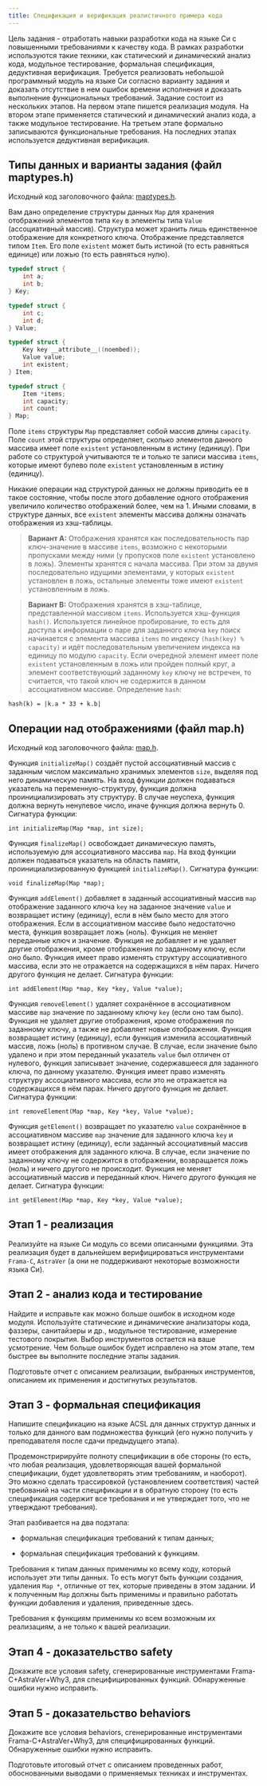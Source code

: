 ```yaml
---
title: Спецификация и верификация реалистичного примера кода
---
```


Цель задания - отработать навыки разработки кода на языке Си с повышенными требованиями к качеству кода. В рамках разработки используются такие техники, как статический и динамический анализ кода, модульное тестирование, формальная спецификация, дедуктивная верификация. Требуется реализовать небольшой программный модуль на языке Си согласно варианту задания и доказать отсутствие в нем ошибок времени исполнения и доказать выполнение функциональных требований. Задание состоит из нескольких этапов. На первом этапе пишется реализация модуля. На втором этапе применяется статический и динамический анализ кода, а также модульное тестирование. На третьем этапе формально записываются функциональные требования. На последних этапах используется дедуктивная верификация.

## Типы данных и варианты задания (файл maptypes.h)

Исходный код заголовочного файла: [maptypes.h](maptypes.h).

Вам дано определение структуры данных `Map` для хранения отображений
элементов типа `Key` в элементы типа `Value` (ассоциативный массив).
Структура может хранить лишь единственное отображение для конкретного
ключа. Отображение представляется типом `Item`. Его поле `existent` может
быть истиной (то есть равняться единице) или ложью (то есть равняться нулю).

```c
typedef struct {
    int a;
    int b;
} Key;

typedef struct {
    int c;
    int d;
} Value;

typedef struct {
    Key key __attribute__((noembed));
    Value value;
    int existent;
} Item;

typedef struct {
    Item *items;
    int capacity;
    int count;
} Map;
```

Поле `items` структуры `Map` представляет собой массив длины `capacity`. Поле
`count` этой структуры определяет, сколько элементов данного массива
имеет поле `existent` установленным в истину (единицу). При работе со
структурой учитываются те и только те записи массива `items`,
которые имеют булево поле `existent` установленным в истину (единицу).

Никакие операции над структурой данных не должны приводить ее в такое
состояние, чтобы после этого добавление одного отображения увеличило
количество отображений более, чем на 1. Иными словами, в структуре данных,
все `existent` элементы массива должны означать отображения из хэш-таблицы. 

> **Вариант А:** Отображения хранятся как последовательность пар
> ключ-значение в массиве `items`, возможно с некоторыми пропусками между ними
> (у пропусков поле `existent` установлено в ложь). Элементы хранятся с начала массива. При
> этом за двумя последовательно идущими элементами, у
> которых `existent` установлен в ложь, остальные элементы тоже имеют
> `existent` установленным в ложь.

> **Вариант B:** Отображения хранятся в хэш-таблице, представленной
> массивом `items`. Используется хэш-функция `hash()`. Используется линейное
> пробирование, то есть для доступа к информации о паре для заданного
> ключа `key` поиск начинается c элемента массива `items` по индексу
> `(hash(key) % capacity)` и идёт последовательным увеличением индекса на
> единицу по модулю `capacity`. Если очередной элемент имеет поле
> `existent` установленным в ложь или пройден полный круг, а элемент
> соответствующий заданному `key` ключу не встречен, то считается, что
> такой ключ не содержится в данном ассоциативном массиве.
> Определение `hash`:

    hash(k) = |k.a * 33 + k.b|

## Операции над отображениями (файл map.h)

Исходный код заголовочного файла: [map.h](map.h).

Функция `initializeMap()` создаёт пустой ассоциативный массив с
заданным числом максимально хранимых элементов `size`, выделяя под него
динамическую память. На вход функции должен подаваться указатель на
переменную-структуру, функция должна проинициализировать эту структуру.
В случае неуспеха, функция должна вернуть ненулевое число, иначе
функция должна вернуть 0.
Сигнатура функции:

    int initializeMap(Map *map, int size);

Функция `finalizeMap()` освобождает динамическую память, используемую для ассоциативного массива `map`. На вход функции должен подаваться указатель на 
область памяти, проинициализированную функцией `initializeMap()`.
Сигнатура функции:

    void finalizeMap(Map *map);

Функция `addElement()` добавляет в заданный ассоциативный массив `map`
отображение заданного ключа `key` на заданное значение `value` и возвращает истину
(единицу), если в нём было место для этого отображения. Если в ассоциативном массиве
было недостаточно места, функция возвращает ложь (ноль). Функция не меняет
переданные ключ и значение. Функция не добавляет и не удаляет
другие отображения, кроме отображения по заданному ключу, если оно было.
Функция имеет право изменять структуру ассоциативного
массива, если это не отражается на содержащихся в нём парах. Ничего
другого функция не делает.
Сигнатура функции:

    int addElement(Map *map, Key *key, Value *value);

Функция `removeElement()` удаляет сохранённое в ассоциативном массиве `map`
значение по заданному ключу `key` (если оно там было). Функция не удаляет
другие отображения, кроме отображения по заданному ключу, а также не
добавляет новые отображения. Функция возвращает истину (единицу), если
функция изменила ассоциативный массив, ложь (ноль) в противном случае.
В случае, если значение было удалено и при этом переданный указатель
`value` был отличен от нулевого, функция записывает значение,
содержавшееся для заданного ключа, по данному указателю. Функция имеет
право изменять структуру ассоциативного массива, если это не
отражается на содержащихся в нём парах. Ничего другого функция не
делает.
Сигнатура функции:

    int removeElement(Map *map, Key *key, Value *value);

Функция `getElement()` возвращает по указателю `value` сохранённое в ассоциативном массиве `map`
значение для заданного ключа `key` и возвращает истину (единицу), если
заданный ассоциативный массив имеет отображения для заданного ключа. В
случае, если значение по заданному ключу не содержится в отображении, возвращается
ложь (ноль) и ничего другого не происходит. Функция не меняет ассоциативный массив и
переданный ключ. Ничего другого функция не делает.
Сигнатура функции:

    int getElement(Map *map, Key *key, Value *value);


## Этап 1 - реализация

Реализуйте на языке Си модуль со всеми описанными функциями.
Эта реализация будет в дальнейшем верифицироваться инструментами
`Frama-C`, `AstraVer` (а они не поддерживают некоторые возможности языка Си).

## Этап 2 - анализ кода и тестирование

Найдите и исправьте как можно больше ошибок в исходном коде модуля.
Используйте статические и динамические анализаторы кода, фаззеры,
санитайзеры и др., модульное тестирование, измерение тестового покрытия.
Выбор инструментов остается на ваше усмотрение.
Чем больше ошибок будет исправлено на этом этапе, тем быстрее вы выполните последние этапы задания.

Подготовьте отчет с описанием реализации, выбранных инструментов,
описанием их применения и достигнутых результатов.

## Этап 3 - формальная спецификация

Напишите спецификацию на языке ACSL для данных структур данных
и только для данного вам подмножества функций
(его нужно получить у преподавателя после сдачи предыдущего этапа).

Продемонстририруйте полноту спецификации в
обе стороны (то есть, что любая реализация, удовлетворяющая вашей
формальной спецификации, будет удовлетворять этим требованиям, и наоборот).
Это можно сделать трассировкой (установлением соответствия) частей
требований на части спецификации и в обратную сторону (то есть спецификация
содержит все требования и не утверждает того, что не утверждают требования).

Этап разбивается на два подэтапа:

- формальная спецификация требований к типам данных;

- формальная спецификация требований к функциям.

Требования к типам данных применимы ко всему коду, который использует эти
типы данных. То есть могут быть функции создания, удаления `Map *`, отличные от тех, которые приведены в этом задании. И к полученным `Map` должны быть применимы и правильно работать функции добавления и удаления, приведенные здесь.

Требования к функциям применимы ко всем возможным их реализациям, а не
только к вашей реализации.

## Этап 4 - доказательство safety

Докажите все условия safety, сгенерированные инструментами
Frama-C+AstraVer+Why3, для специфицированных функций. Обнаруженные ошибки
нужно исправить.

## Этап 5 - доказательство behaviors

Докажите все условия behaviors, сгенерированные инструментами
Frama-C+AstraVer+Why3, для специфицированных функций. Обнаруженные ошибки
нужно исправить.

Подготовьте итоговый отчет с описанием проведенных работ, обоснованными
выводами о применяемых техниках и инструментах.
